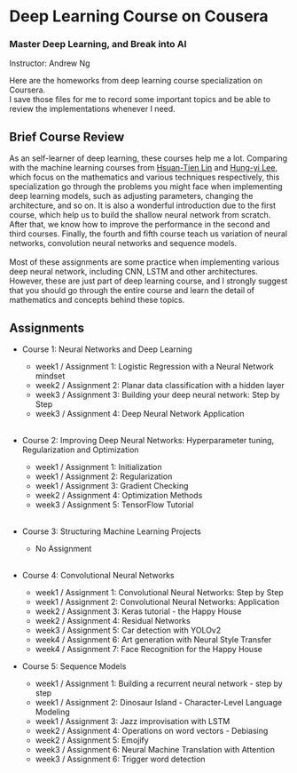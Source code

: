 # Deep Learning Course on Cousera

### <a href="https://www.coursera.org/specializations/deep-learning" style="text-decoration:none">Master Deep Learning, and Break into AI</a><br>
Instructor: Andrew Ng

Here are the homeworks from deep learning course specialization on Coursera.<br>
I save those files for me to record some important topics and be able to review the implementations whenever I need.

## Brief Course Review
As an self-learner of deep learning, these courses help me a lot. Comparing with the machine learning courses from [Hsuan-Tien Lin](https://www.youtube.com/user/hsuantien/feed) and [Hung-yi Lee](https://www.youtube.com/channel/UC2ggjtuuWvxrHHHiaDH1dlQ), which focus on the mathematics and various techniques respectively, this specialization go through the problems you might face when implementing deep learning models, such as adjusting parameters, changing the architecture, and so on. It is also a wonderful introduction due to the first course, which help us to build the shallow neural network from scratch. After that, we know how to improve the performance in the second and third courses. Finally, the fourth and fifth course teach us variation of neural networks, convolution neural networks and sequence models. <br>
<br>
Most of these assignments are some practice when implementing various deep neural network, including CNN, LSTM and other architectures. However, these are just part of deep learning course, and I strongly suggest that you should go through the entire course and learn the detail of mathematics and concepts behind these topics. <br>

## Assignments
- Course 1: Neural Networks and Deep Learning<br>
    - week1 / Assignment 1: <a href="" style="text-decoration:none">Logistic Regression with a Neural Network mindset </a><br>
    - week2 / Assignment 2: <a href="" style="text-decoration:none">Planar data classification with a hidden layer </a><br>
    - week3 / Assignment 3: <a href="" style="text-decoration:none">Building your deep neural network: Step by Step </a><br>
    - week3 / Assignment 4: <a href="" style="text-decoration:none">Deep Neural Network Application </a><br>
    <br>
- Course 2: Improving Deep Neural Networks: Hyperparameter tuning, Regularization and Optimization<br>
    - week1 / Assignment 1: <a href="" style="text-decoration:none">Initialization </a><br>
    - week1 / Assignment 2: <a href="" style="text-decoration:none">Regularization </a><br>
    - week1 / Assignment 3: <a href="" style="text-decoration:none">Gradient Checking </a><br>
    - week2 / Assignment 4: <a href="" style="text-decoration:none">Optimization Methods </a><br>
    - week3 / Assignment 5: <a href="" style="text-decoration:none">TensorFlow Tutorial </a><br>
    <br>
- Course 3: Structuring Machine Learning Projects <br>
	- No Assignment
    <br>
- Course 4: Convolutional Neural Networks<br>
    - week1 / Assignment 1: <a href="" style="text-decoration:none">Convolutional Neural Networks: Step by Step </a><br>
    - week1 / Assignment 2: <a href="" style="text-decoration:none">Convolutional Neural Networks: Application </a><br>
    - week2 / Assignment 3: <a href="" style="text-decoration:none">Keras tutorial - the Happy House </a><br>
    - week2 / Assignment 4: <a href="" style="text-decoration:none">Residual Networks </a><br>
    - week3 / Assignment 5: <a href="" style="text-decoration:none">Car detection with YOLOv2 </a><br>
    - week4 / Assignment 6: <a href="" style="text-decoration:none">Art generation with Neural Style Transfer</a><br>
    - week4 / Assignment 7: <a href="" style="text-decoration:none">Face Recognition for the Happy House</a><br>

- Course 5: Sequence Models<br>
	- week1 / Assignment 1: <a href="" style="text-decoration:none">Building a recurrent neural network - step by step </a><br>
	- week1 / Assignment 2: <a href="" style="text-decoration:none">Dinosaur Island - Character-Level Language Modeling </a><br>
	- week1 / Assignment 3: <a href="" style="text-decoration:none">Jazz improvisation with LSTM </a><br>
	- week2 / Assignment 4: <a href="" style="text-decoration:none">Operations on word vectors - Debiasing </a><br>
	- week2 / Assignment 5: <a href="" style="text-decoration:none">Emojify </a><br>
	- week3 / Assignment 6: <a href="" style="text-decoration:none">Neural Machine Translation with Attention
 </a><br>
 	- week3 / Assignment 6: <a href="" style="text-decoration:none">Trigger word detection
 </a><br>

	